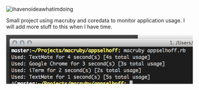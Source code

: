 ![ihavenoideawhatimdoing](http://www.mamapop.com/wp-content/uploads/2010/08/75203772-David_Hasselhoff_0_0_0x0.jpg)

Small project using macruby and coredata to monitor application usage.
I will add more stuff to this when I have time.

![screenshot](https://github.com/robhurring/appselhoff/blob/master/ss.png?raw=true)